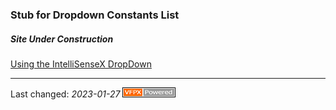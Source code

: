 
### Stub for Dropdown Constants List

##### Site Under Construction

[Using the IntelliSenseX DropDown](Thor_IntellisenseX_Using_Dropdown.md)

---

Last changed: _2023-01-27_ ![Picture](images/vfpxpoweredby_alternative.gif)

